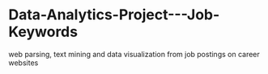 # Data-Analytics-Project---Job-Keywords
web parsing, text mining and data visualization from job postings on career websites
